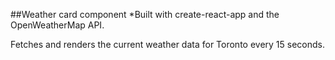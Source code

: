 
##Weather card component
*Built with create-react-app and the OpenWeatherMap API.

Fetches and renders the current weather data for Toronto every 15 seconds.